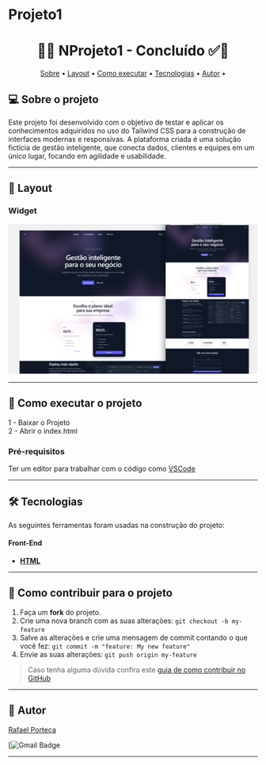 # Projeto1


<!-- MODELO PROJETO FINALIZADO -->
<h1 align="center"> 
	  🚀✅ NProjeto1 - Concluído ✅🚀
</h1>

<!-- ---------------------------------------------------------------------- -->

<!-- MODELO MENU DE NAVEGAÇÃO -->
<p align="center">
 <a href="#-sobre-o-projeto">Sobre</a> •
 <a href="#-layout">Layout</a> • 
 <a href="#-como-executar-o-projeto">Como executar</a> • 
 <a href="#-tecnologias">Tecnologias</a> • 
 <a href="#-autor">Autor</a> •  
</p>

<!-- ---------------------------------------------------------------------- -->

<!-- MODELO DESCRIÇÃO SOBRE O PROJETO: -->
## 💻 Sobre o projeto

Este projeto foi desenvolvido com o objetivo de testar e aplicar os conhecimentos adquiridos no uso do Tailwind CSS para a construção de interfaces modernas e responsivas. A plataforma criada é uma solução fictícia de gestão inteligente, que conecta dados, clientes e equipes em um único lugar, focando em agilidade e usabilidade.

---

<!-- EXEMPLO DE LAYOUT: -->
## 🎨 Layout

### Widget

<!-- AQUI VOCÊ PASSA O CAMINHO DA IMAGEM -->
![Mobile1](https://github.com/rafaelportelaz/Projeto1/blob/main/Thumbnail.png)<br>

---

<!-- ---------------------------------------------------------------------- -->

<!-- MODELO DE COMO EXECUTAR O PROJETO -->
## 🚀 Como executar o projeto

1 - Baixar o Projeto <br>
2 - Abrir o index.html

<!-- ---------------------------------------------------------------------- -->

<!-- MODELO DE PRÉ REQUISITOS -->
### Pré-requisitos

Ter um editor para trabalhar com o código como [VSCode](https://code.visualstudio.com/)

---

<!-- ---------------------------------------------------------------------- -->

<!-- MODELO DE TECNOLOGIAS -->
## 🛠 Tecnologias

As seguintes ferramentas foram usadas na construção do projeto:

#### **Front-End**

-   **[HTML](https://developer.mozilla.org/pt-BR/docs/Web/HTML)**

---

<!-- ---------------------------------------------------------------------- -->

<!-- MODELO DE COMO CONTRIBUIR PARA O PROJETO -->
## 💪 Como contribuir para o projeto

1. Faça um **fork** do projeto.
2. Crie uma nova branch com as suas alterações: `git checkout -b my-feature`
3. Salve as alterações e crie uma mensagem de commit contando o que você fez: `git commit -m "feature: My new feature"`
4. Envie as suas alterações: `git push origin my-feature`
> Caso tenha alguma dúvida confira este [guia de como contribuir no GitHub](./CONTRIBUTING.md)

---

<!-- ---------------------------------------------------------------------- -->

<!-- MODELO DE AUTOR-->
## 🦸 Autor

<a href="https://br.linkedin.com/in/rafael-portela">
Rafael Porteça</a>
 <br />
 
[![Gmail Badge]()

---

